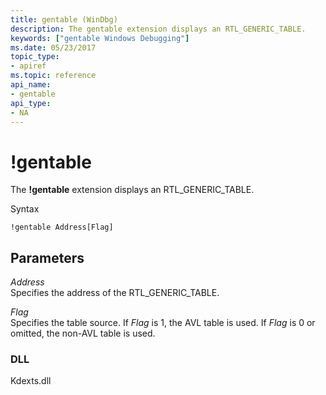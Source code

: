 ```yaml
---
title: gentable (WinDbg)
description: The gentable extension displays an RTL_GENERIC_TABLE.
keywords: ["gentable Windows Debugging"]
ms.date: 05/23/2017
topic_type:
- apiref
ms.topic: reference
api_name:
- gentable
api_type:
- NA
---
```


# !gentable


The **!gentable** extension displays an RTL\_GENERIC\_TABLE.

Syntax

```dbgcmd
!gentable Address[Flag]
```

## <span id="ddk__gentable_dbg"></span><span id="DDK__GENTABLE_DBG"></span>Parameters


<span id="_______Address______"></span><span id="_______address______"></span><span id="_______ADDRESS______"></span> *Address*   
Specifies the address of the RTL\_GENERIC\_TABLE.

<span id="_______Flag______"></span><span id="_______flag______"></span><span id="_______FLAG______"></span> *Flag*   
Specifies the table source. If *Flag* is 1, the AVL table is used. If *Flag* is 0 or omitted, the non-AVL table is used.

### <span id="DLL"></span><span id="dll"></span>DLL

Kdexts.dll

 

 





